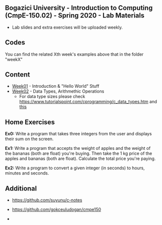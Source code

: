 ## Bogazici University - Introduction to Computing (CmpE-150.02) - Spring 2020 - Lab Materials

- Lab slides and extra exercises will be uploaded weekly.

## Codes
You can find the related Xth week's examples above that in the folder "weekX"

## Content

* [Week01](https://github.com/melsener/cmpe150/tree/master/week01) - Introduction & "Hello World" Stuff
* [Week02](https://github.com/melsener/cmpe150/tree/master/week02) - Data Types, Arithmethic Operations
	- For data type sizes please check https://www.tutorialspoint.com/cprogramming/c_data_types.htm and [this](https://github.com/melsener/cmpe150/tree/master/week02/w2_exercise4.c)

## Home Exercises
**Ex0:** Write a program that takes three integers from the user and displays their sum on the screen.

**Ex1:**  Write a program that accepts the weight of apples and the weight of the bananas (both are float) you're buying. Then take the 1 kg price of the apples and bananas (both are float). Calculate the total price you're paying.

**Ex2:** Write a program to convert a given integer (in seconds) to hours, minutes and seconds.

## Additional
* https://github.com/suyunu/c-notes

* https://github.com/gokceuludogan/cmpe150
* 